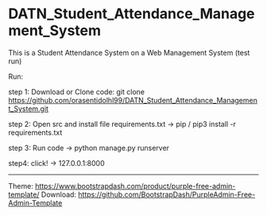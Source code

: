 # DATN_Student_Attendance_Management_System
This is a Student Attendance System on a Web Management System (test run)

Run:

step 1: Download or Clone code: git clone https://github.com/orasentidolhl99/DATN_Student_Attendance_Management_System.git

step 2: Open src and install file requirements.txt
 -> pip / pip3 install -r requirements.txt

step 3: Run code
-> python manage.py runserver

step4: click!
-> 127.0.0.1:8000

---------------------------------------------------
Theme: https://www.bootstrapdash.com/product/purple-free-admin-template/
Download: https://github.com/BootstrapDash/PurpleAdmin-Free-Admin-Template